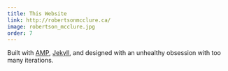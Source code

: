 ```yaml
---
title: This Website
link: http://robertsonmcclure.ca/
image: robertson_mcclure.jpg
order: 7
---
```


Built with [AMP](https://www.ampproject.org/), [Jekyll](https://jekyllrb.com/), and designed with an unhealthy obsession with too many iterations.
